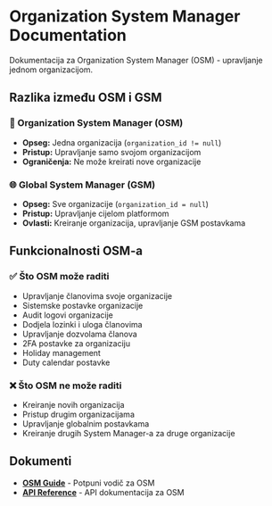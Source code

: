 # Organization System Manager Documentation

Dokumentacija za Organization System Manager (OSM) - upravljanje jednom organizacijom.

## Razlika između OSM i GSM

### 🏢 Organization System Manager (OSM)
- **Opseg:** Jedna organizacija (`organization_id != null`)
- **Pristup:** Upravljanje samo svojom organizacijom
- **Ograničenja:** Ne može kreirati nove organizacije

### 🌐 Global System Manager (GSM)  
- **Opseg:** Sve organizacije (`organization_id = null`)
- **Pristup:** Upravljanje cijelom platformom
- **Ovlasti:** Kreiranje organizacija, upravljanje GSM postavkama

## Funkcionalnosti OSM-a

### ✅ Što OSM može raditi
- Upravljanje članovima svoje organizacije
- Sistemske postavke organizacije
- Audit logovi organizacije
- Dodjela lozinki i uloga članovima
- Upravljanje dozvolama članova
- 2FA postavke za organizaciju
- Holiday management
- Duty calendar postavke

### ❌ Što OSM ne može raditi
- Kreiranje novih organizacija
- Pristup drugim organizacijama
- Upravljanje globalnim postavkama
- Kreiranje drugih System Manager-a za druge organizacije

## Dokumenti

- **[OSM Guide](./osm-guide.md)** - Potpuni vodič za OSM
- **[API Reference](./api-reference.md)** - API dokumentacija za OSM
